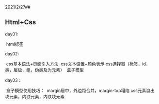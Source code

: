 2021/2/27##

## Html+Css

day01:

​	html标签

day02:

​	css基本语法+页面引入方法
​	css文本设置+颜色表示
​	css选择器（标签，id，类，层级，组，伪类及为元素）
​	盒子模型

day03：

​	盒子模型使用技巧：
​			margin居中，外边距合并，margin-top塌陷
​	css元素溢出
​	块元素，内联元素，内联块元素

